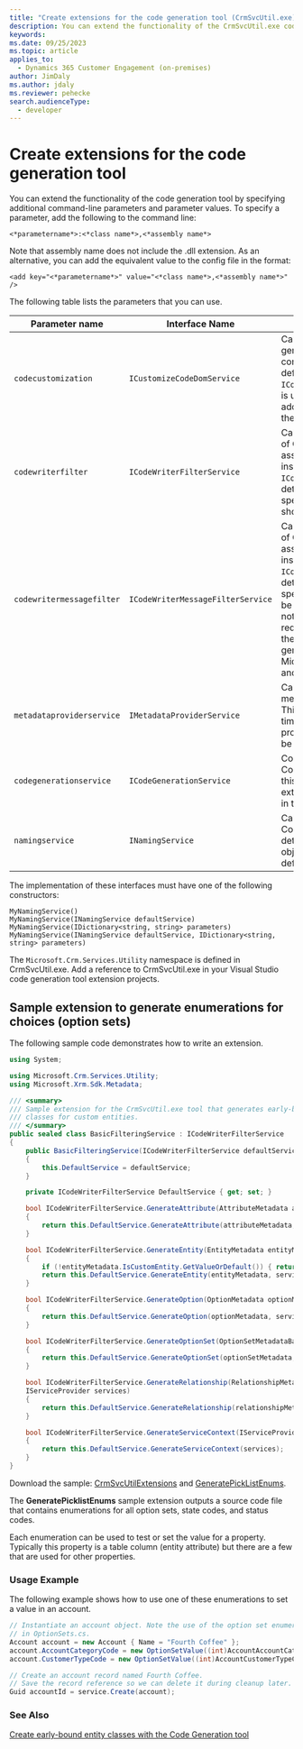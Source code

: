 ```yaml
---
title: "Create extensions for the code generation tool (CrmSvcUtil.exe) (Developer Guide for Dynamics 365 Customer Engagement)| MicrosoftDocs"
description: You can extend the functionality of the CrmSvcUtil.exe code generation tool by specifying additional command-line parameters and parameter values for Dynamics 365 Customer Engagement (on-premises).
keywords: 
ms.date: 09/25/2023
ms.topic: article
applies_to: 
  - Dynamics 365 Customer Engagement (on-premises)
author: JimDaly
ms.author: jdaly
ms.reviewer: pehecke
search.audienceType: 
  - developer
---
```

# Create extensions for the code generation tool

You can extend the functionality of the code generation tool by specifying additional command-line parameters and parameter values. To specify a parameter, add the following to the command line:

`<*parametername*>:<*class name*>,<*assembly name*>`

Note that assembly name does not include the .dll extension. As an alternative, you can add the equivalent value to the config file in the format:

`<add key="<*parametername*>" value="<*class name*>,<*assembly name*>" />`

The following table lists the parameters that you can use.  

|Parameter name|Interface Name|Description|  
|--------------------|--------------------|-----------------|  
|`codecustomization`|`ICustomizeCodeDomService`|Called after the CodeDOM generation has been completed, assuming the default instance of `ICodeGenerationService`. It is useful for generating additional classes, such as the constants in picklists.|  
|`codewriterfilter`|`ICodeWriterFilterService`|Called during the process of CodeDOM generation, assuming the default instance of `ICodeGenerationService`, to determine whether a specific object or property should be generated.|  
|`codewritermessagefilter`|`ICodeWriterMessageFilterService`|Called during the process of CodeDOM generation, assuming the default instance of `ICodeGenerationService`, to determine whether a specific message should be generated. This should not be used for requests/responses as these are already generated in Microsoft.Crm.Sdk.Proxy.dll and Microsoft.Xrm.Sdk.dll.|  
|`metadataproviderservice`|`IMetadataProviderService`|Called to retrieve the metadata from the server. This may be called multiple times during the generation process, so the data should be cached.|  
|`codegenerationservice`|`ICodeGenerationService`|Core implementation of the CodeDOM generation. If this is changed, the other extensions may not behave in the manner described.|  
|`namingservice`|`INamingService`|Called during the CodeDOM generation to determine the name for objects, assuming the default implementation.|

The implementation of these interfaces must have one of the following constructors:

`MyNamingService()`<br />
`MyNamingService(INamingService defaultService)`<br />
`MyNamingService(IDictionary<string, string> parameters)`<br />
`MyNamingService(INamingService defaultService, IDictionary<string, string> parameters)`

The `Microsoft.Crm.Services.Utility` namespace is defined in CrmSvcUtil.exe. Add a reference to CrmSvcUtil.exe in your Visual Studio code generation tool extension projects.

<a name="Generate_Enums"></a>

## Sample extension to generate enumerations for choices (option sets)

The following sample code demonstrates how to write an extension.  

```csharp
using System;

using Microsoft.Crm.Services.Utility;
using Microsoft.Xrm.Sdk.Metadata;

/// <summary>
/// Sample extension for the CrmSvcUtil.exe tool that generates early-bound
/// classes for custom entities.
/// </summary>
public sealed class BasicFilteringService : ICodeWriterFilterService
{
    public BasicFilteringService(ICodeWriterFilterService defaultService)
    {
        this.DefaultService = defaultService;
    }

    private ICodeWriterFilterService DefaultService { get; set; }

    bool ICodeWriterFilterService.GenerateAttribute(AttributeMetadata attributeMetadata, IServiceProvider services)
    {
        return this.DefaultService.GenerateAttribute(attributeMetadata, services);
    }

    bool ICodeWriterFilterService.GenerateEntity(EntityMetadata entityMetadata, IServiceProvider services)
    {
        if (!entityMetadata.IsCustomEntity.GetValueOrDefault()) { return false; }
        return this.DefaultService.GenerateEntity(entityMetadata, services);
    }

    bool ICodeWriterFilterService.GenerateOption(OptionMetadata optionMetadata, IServiceProvider services)
    {
        return this.DefaultService.GenerateOption(optionMetadata, services);
    }

    bool ICodeWriterFilterService.GenerateOptionSet(OptionSetMetadataBase optionSetMetadata, IServiceProvider services)
    {
        return this.DefaultService.GenerateOptionSet(optionSetMetadata, services);
    }

    bool ICodeWriterFilterService.GenerateRelationship(RelationshipMetadataBase relationshipMetadata, EntityMetadata otherEntityMetadata,
    IServiceProvider services)
    {
        return this.DefaultService.GenerateRelationship(relationshipMetadata, otherEntityMetadata, services);
    }

    bool ICodeWriterFilterService.GenerateServiceContext(IServiceProvider services)
    {
        return this.DefaultService.GenerateServiceContext(services);
    }
}

```

Download the sample: [CrmSvcUtilExtensions](https://github.com/microsoft/Dynamics365-Apps-Samples/tree/master/samples-from-msdn/BasicFilteringService) and  [GeneratePickListEnums](https://github.com/microsoft/Dynamics365-Apps-Samples/tree/master/samples-from-msdn/GeneratePicklistEnums). 

The **GeneratePicklistEnums** sample extension outputs a source code file that contains enumerations for all option sets, state codes, and status codes.

Each enumeration can be used to test or set the value for a property. Typically this property is a table column (entity attribute) but there are a few that are used for other properties.

### Usage Example

The following example shows how to use one of these enumerations to set a value in an account.

```csharp
// Instantiate an account object. Note the use of the option set enumerations defined
// in OptionSets.cs.
Account account = new Account { Name = "Fourth Coffee" };
account.AccountCategoryCode = new OptionSetValue((int)AccountAccountCategoryCode.PreferredCustomer);
account.CustomerTypeCode = new OptionSetValue((int)AccountCustomerTypeCode.Investor);

// Create an account record named Fourth Coffee.
// Save the record reference so we can delete it during cleanup later.
Guid accountId = service.Create(account);
```

### See Also

[Create early-bound entity classes with the Code Generation tool](create-early-bound-entity-classes-code-generation-tool.md)